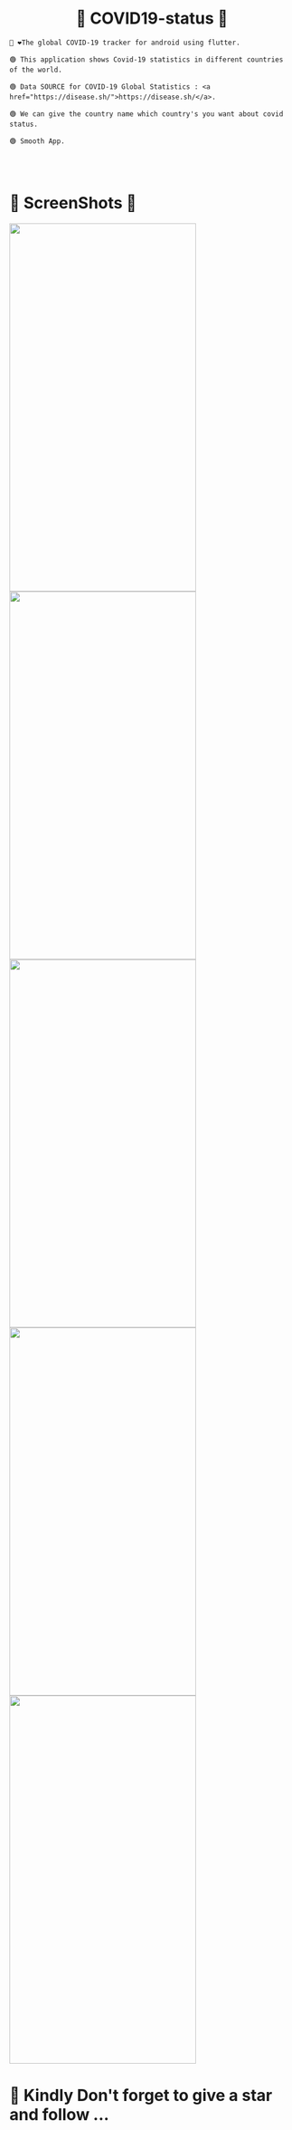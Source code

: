 <h1 align="center">🦾 COVID19-status 👀</h1>  

```
👋 ❤️The global COVID-19 tracker for android using flutter. 

🟢 This application shows Covid-19 statistics in different countries of the world.  

🟢 Data SOURCE for COVID-19 Global Statistics : <a href="https://disease.sh/">https://disease.sh/</a>.

🟢 We can give the country name which country's you want about covid status.

🟢 Smooth App.


  
```


##

# 🤳 ScreenShots 👀 



<img src="https://user-images.githubusercontent.com/44917891/108223211-96c11480-715f-11eb-8832-fc9981d2bbbf.jpg" width="330" height="650"> <img src="https://user-images.githubusercontent.com/44917891/108223217-988ad800-715f-11eb-90f0-b004dcb5cc80.jpg" width="330" height="650"> 
<img src="https://user-images.githubusercontent.com/44917891/108223221-99bc0500-715f-11eb-99e7-e5627be07024.jpg" width="330" height="650"> <img src="https://user-images.githubusercontent.com/44917891/108223226-9aed3200-715f-11eb-83c0-daf0105850ed.jpg" width="330" height="650"> 
<img src="https://user-images.githubusercontent.com/44917891/108299244-14b70700-71c4-11eb-9b57-2a80cd6bd02a.jpg" width="330" height="650"> 


##
 # 🔴 Kindly Don't forget to give a star and follow ...
